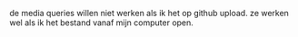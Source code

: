 de media queries willen niet werken als ik het op github upload. ze werken wel als ik het bestand vanaf mijn computer open.
